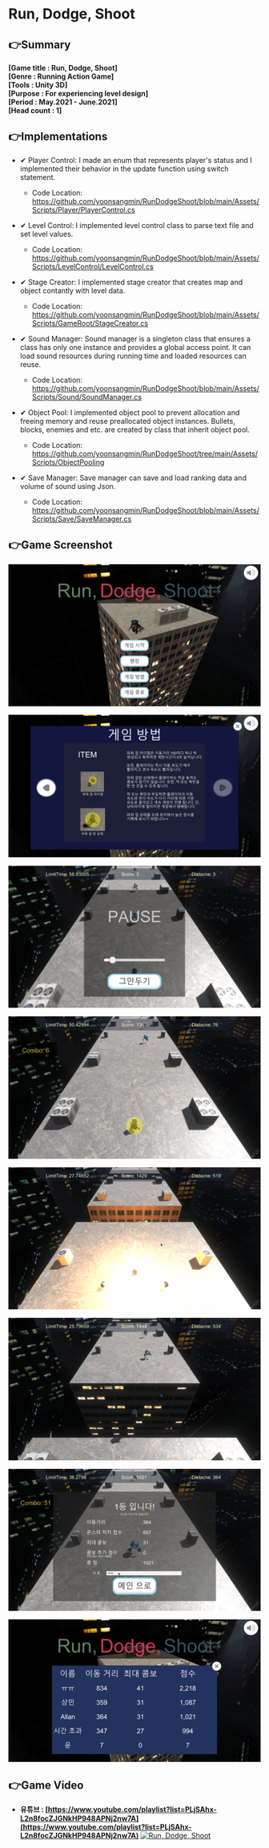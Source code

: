 # Run, Dodge, Shoot

## 👉Summary

**[Game title :  Run, Dodge, Shoot]**  
**[Genre      :  Running Action Game]**  
**[Tools      :  Unity 3D]**  
**[Purpose    :  For experiencing level design]**  
**[Period     :  May.2021 - June.2021]**  
**[Head count :  1]**  

## 👉Implementations

* ✔ Player Control: I made an enum that represents player's status and I implemented their behavior in the update function using switch statement.
  * Code Location: https://github.com/yoonsangmin/RunDodgeShoot/blob/main/Assets/Scripts/Player/PlayerControl.cs  




* ✔ Level Control: I implemented level control class to parse text file and set level values.
  * Code Location: https://github.com/yoonsangmin/RunDodgeShoot/blob/main/Assets/Scripts/LevelControl/LevelControl.cs  
 
 
* ✔ Stage Creator: I implemented stage creator that creates map and object contantly with level data.
  * Code Location: https://github.com/yoonsangmin/RunDodgeShoot/blob/main/Assets/Scripts/GameRoot/StageCreator.cs  
 
 
* ✔ Sound Manager: Sound manager is a singleton class that ensures a class has only one instance and provides a global access point. It can load sound resources during running time and loaded resources can reuse.
  * Code Location: https://github.com/yoonsangmin/RunDodgeShoot/blob/main/Assets/Scripts/Sound/SoundManager.cs  


* ✔ Object Pool: I implemented object pool to prevent allocation and freeing memory and reuse preallocated object instances. Bullets, blocks, enemies and etc. are created by class that inherit object pool.
  * Code Location: https://github.com/yoonsangmin/RunDodgeShoot/tree/main/Assets/Scripts/ObjectPooling  


* ✔ Save Manager: Save manager can save and load ranking data and volume of sound using Json.
  * Code Location: https://github.com/yoonsangmin/RunDodgeShoot/blob/main/Assets/Scripts/Save/SaveManager.cs  


## 👉Game Screenshot

![1.png](Images/1.png)

![2.png](Images/2.png)

![3.png](Images/3.png)

![4.png](Images/4.png)

![5.png](Images/5.png)

![6.png](Images/6.png)

![7.png](Images/7.png)

![8.png](Images/8.png)

## 👉Game Video

- **유튜브 : [https://www.youtube.com/playlist?list=PLjSAhx-L2n8focZJGNkHP948APNj2nw7A](https://www.youtube.com/playlist?list=PLjSAhx-L2n8focZJGNkHP948APNj2nw7A)**
[![Run, Dodge, Shoot](https://img.youtube.com/vi/DevAbZc6Ofs/0.jpg)](https://www.youtube.com/watch?v=DevAbZc6Ofs "Run, Dodge, Shoot")
